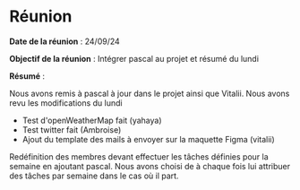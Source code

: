 # Réunion

**Date de la réunion** : 24/09/24

**Objectif de la réunion** : Intégrer pascal au projet et résumé du lundi

**Résumé** :

Nous avons remis à pascal à jour dans le projet ainsi que Vitalii.
Nous avons revu les modifications du lundi

- Test d'openWeatherMap fait (yahaya)
- Test twitter fait (Ambroise)
- Ajout du template des mails à envoyer sur la maquette Figma (vitalii)

Redéfinition des membres devant effectuer les tâches définies pour la semaine en ajoutant pascal.
Nous avons choisi de à chaque fois lui attribuer des tâches par semaine dans le cas où il part.
